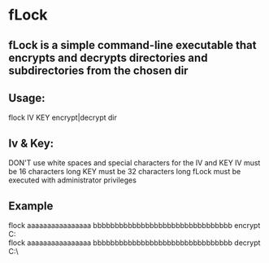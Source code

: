 # fLock

## fLock is a simple command-line executable that encrypts and decrypts directories and subdirectories from the chosen dir

## Usage:
flock IV KEY encrypt|decrypt dir

## Iv & Key:
DON'T use white spaces and special characters for the IV and KEY
IV must be 16 characters long
KEY must be 32 characters long
fLock must be executed with administrator privileges

## Example 
flock aaaaaaaaaaaaaaaa bbbbbbbbbbbbbbbbbbbbbbbbbbbbbbbb encrypt C:\
flock aaaaaaaaaaaaaaaa bbbbbbbbbbbbbbbbbbbbbbbbbbbbbbbb decrypt C:\
